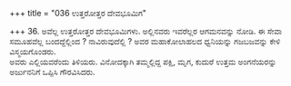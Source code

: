 +++
title = "036 ಉತ್ತರೋತ್ತರ ದೇವಭೂಮಿಗ"

+++
36. ಅವೆಲ್ಲ ಉತ್ತರೋತ್ತರ ದೇವಭೂಮಿಗಳು. ಅಲ್ಲಿನವರು ಇವರೆಲ್ಲರ ಆಗಮನವನ್ನು ನೋಡಿ. ಈ ಸೇವಾ ಸಮೂಹವೆಲ್ಲ ಬಂದದ್ದೆಲ್ಲಿಂದ ? ನಾವಿರುವುದೆಲ್ಲಿ ? ಅವರ ಮಹಾಕೋಲಾಹಲದ ಧ್ವನಿಯನ್ನು ಗಜಬಜವನ್ನು ಕೇಳಿ ವಿಸ್ಮಯಗೊಂಡರು.   
ಅವರು ಎಲ್ಲಿಯವರೆಂದು ತಿಳಿಯರು. ವಿನೋದಕ್ಕಾಗಿ ತಮ್ಮಲ್ಲಿದ್ದ ಪಕ್ಷಿ, ಮೃಗ, ಕುದುರೆ ಉತ್ತಮ ಅಂಗನೆಯರನ್ನು ಅರ್ಜುನನಿಗೆ ಒಪ್ಪಿಸಿ ಗೌರವಿಸಿದರು.